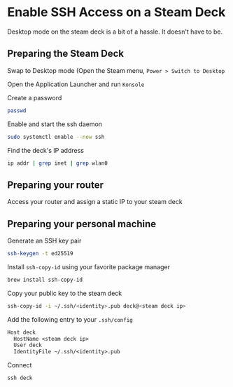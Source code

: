 # Enable SSH Access on a Steam Deck

Desktop mode on the steam deck is a bit of a hassle.  It doesn't have to be.

## Preparing the Steam Deck

Swap to Desktop mode (Open the Steam menu, `Power > Switch to Desktop`

Open the Application Launcher and run `Konsole`

Create a password

```sh
passwd
```

Enable and start the ssh daemon

```sh
sudo systemctl enable --now ssh
```

Find the deck's IP address

```sh
ip addr | grep inet | grep wlan0
```

## Preparing your router

Access your router and assign a static IP to your steam deck

## Preparing your personal machine

Generate an SSH key pair

```sh
ssh-keygen -t ed25519
```

Install `ssh-copy-id` using your favorite package manager

```sh
brew install ssh-copy-id
```

Copy your public key to the steam deck

```sh
ssh-copy-id -i ~/.ssh/<identity>.pub deck@<steam deck ip>
```

Add the following entry to your `.ssh/config`

```txt
Host deck
  HostName <steam deck ip>
  User deck
  IdentityFile ~/.ssh/<identity>.pub
```

Connect

```
ssh deck
```
